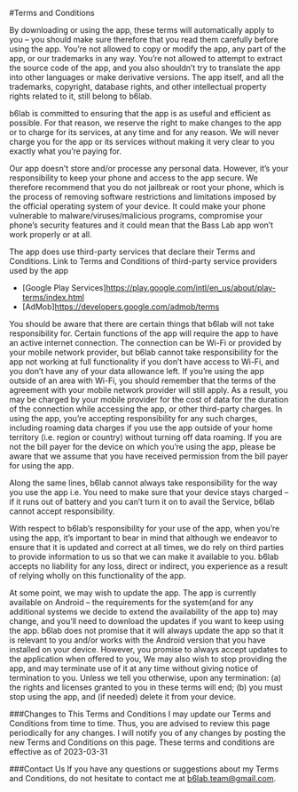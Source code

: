 #Terms and Conditions

By downloading or using the app, these terms will automatically apply to you – you should make sure therefore that you read them carefully before using the app. You’re not allowed to copy or modify the app, any part of the app, or our trademarks in any way. You’re not allowed to attempt to extract the source code of the app, and you also shouldn’t try to translate the app into other languages or make derivative versions. The app itself, and all the trademarks, copyright, database rights, and other intellectual property rights related to it, still belong to b6lab.

b6lab is committed to ensuring that the app is as useful and efficient as possible. For that reason, we reserve the right to make changes to the app or to charge for its services, at any time and for any reason. We will never charge you for the app or its services without making it very clear to you exactly what you’re paying for.

Our app doesn't store and/or processe any personal data. However, it’s your responsibility to keep your phone and access to the app secure. We therefore recommend that you do not jailbreak or root your phone, which is the process of removing software restrictions and limitations imposed by the official operating system of your device. It could make your phone vulnerable to malware/viruses/malicious programs, compromise your phone’s security features and it could mean that the Bass Lab app won’t work properly or at all.

The app does use third-party services that declare their Terms and Conditions.
Link to Terms and Conditions of third-party service providers used by the app
*   [Google Play Services]https://play.google.com/intl/en_us/about/play-terms/index.html
*   [AdMob]https://developers.google.com/admob/terms

You should be aware that there are certain things that b6lab will not take responsibility for. Certain functions of the app will require the app to have an active internet connection. The connection can be Wi-Fi or provided by your mobile network provider, but b6lab cannot take responsibility for the app not working at full functionality if you don’t have access to Wi-Fi, and you don’t have any of your data allowance left.
If you’re using the app outside of an area with Wi-Fi, you should remember that the terms of the agreement with your mobile network provider will still apply. As a result, you may be charged by your mobile provider for the cost of data for the duration of the connection while accessing the app, or other third-party charges. In using the app, you’re accepting responsibility for any such charges, including roaming data charges if you use the app outside of your home territory (i.e. region or country) without turning off data roaming. If you are not the bill payer for the device on which you’re using the app, please be aware that we assume that you have received permission from the bill payer for using the app.

Along the same lines, b6lab cannot always take responsibility for the way you use the app i.e. You need to make sure that your device stays charged – if it runs out of battery and you can’t turn it on to avail the Service, b6lab cannot accept responsibility.

With respect to b6lab’s responsibility for your use of the app, when you’re using the app, it’s important to bear in mind that although we endeavor to ensure that it is updated and correct at all times, we do rely on third parties to provide information to us so that we can make it available to you. b6lab accepts no liability for any loss, direct or indirect, you experience as a result of relying wholly on this functionality of the app.

At some point, we may wish to update the app. The app is currently available on Android – the requirements for the system(and for any additional systems we decide to extend the availability of the app to) may change, and you’ll need to download the updates if you want to keep using the app. b6lab does not promise that it will always update the app so that it is relevant to you and/or works with the Android version that you have installed on your device. However, you promise to always accept updates to the application when offered to you, We may also wish to stop providing the app, and may terminate use of it at any time without giving notice of termination to you. Unless we tell you otherwise, upon any termination:
(a) the rights and licenses granted to you in these terms will end;
(b) you must stop using the app, and (if needed) delete it from your device.

###Changes to This Terms and Conditions
I may update our Terms and Conditions from time to time. Thus, you are advised to review this page periodically for any changes. I will notify you of any changes by posting the new Terms and Conditions on this page.
These terms and conditions are effective as of 2023-03-31

###Contact Us
If you have any questions or suggestions about my Terms and Conditions, do not hesitate to contact me at b6lab.team@gmail.com.
